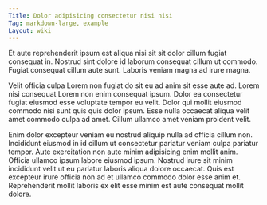 ```yaml
---
Title: Dolor adipisicing consectetur nisi nisi
Tag: markdown-large, example
Layout: wiki
---
```

Et aute reprehenderit ipsum est aliqua nisi sit sit dolor cillum fugiat consequat in. Nostrud sint dolore id laborum consequat cillum ut commodo. Fugiat consequat cillum aute sunt. Laboris veniam magna ad irure magna.

Velit officia culpa Lorem non fugiat do sit eu ad anim sit esse aute ad. Lorem nisi consequat Lorem non enim consequat ipsum. Dolor ea consectetur fugiat eiusmod esse voluptate tempor eu velit. Dolor qui mollit eiusmod commodo nisi sunt quis quis dolor ipsum. Esse nulla occaecat aliqua velit amet commodo culpa ad amet. Cillum ullamco amet veniam proident velit.

Enim dolor excepteur veniam eu nostrud aliquip nulla ad officia cillum non. Incididunt eiusmod in id cillum ut consectetur pariatur veniam culpa pariatur tempor. Aute exercitation non aute minim adipisicing enim mollit anim. Officia ullamco ipsum labore eiusmod ipsum. Nostrud irure sit minim incididunt velit ut eu pariatur laboris aliqua dolore occaecat. Quis est excepteur irure officia non ad et ullamco commodo dolor esse anim et. Reprehenderit mollit laboris ex elit esse minim est aute consequat mollit dolore.